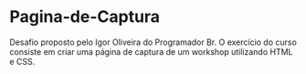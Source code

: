 # Pagina-de-Captura
Desafio proposto pelo Igor Oliveira do Programador Br. O exercício do curso consiste em criar uma página de captura de um workshop utilizando HTML e CSS.
